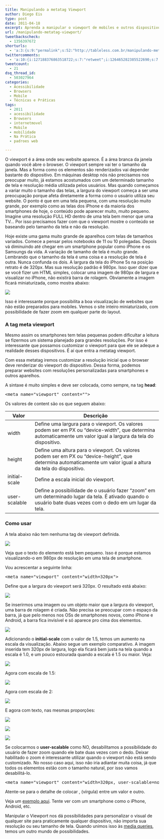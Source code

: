 ```yaml
---
title: Manipulando a metatag Viewport
author: Diego Eis
type: post
date: 2011-04-18
excerpt: Aprenda a manipular o viewport de mobiles e outros dispositivos com a metatag Viewport do HTML.
url: /manipulando-metatag-viewport/
tweetbackscheck:
  - 1356397672
shorturls:
  - 'a:3:{s:9:"permalink";s:52:"http://tableless.com.br/manipulando-metatag-viewport";s:7:"tinyurl";s:26:"http://tinyurl.com/3odakfo";s:4:"isgd";s:19:"http://is.gd/bKHkmh";}'
twittercomments:
  - 'a:10:{i:127188376863518722;s:7:"retweet";i:126465282385522690;s:7:"retweet";i:126348029631533056;s:7:"retweet";i:126347228095848448;s:7:"retweet";i:126345823905783808;s:7:"retweet";i:126341375041085440;s:7:"retweet";i:155242144943190018;s:7:"retweet";i:155229542263422976;s:7:"retweet";i:160165094976798720;s:7:"retweet";i:169916451069763584;s:7:"retweet";}'
tweetcount:
  - 21
dsq_thread_id:
  - 503027964
categories:
  - Acessibilidade
  - Browsers
  - Mobile
  - Técnicas e Práticas
tags:
  - 2011
  - acessibilidade
  - Browsers
  - internetmovel
  - Mobile
  - mobilidade
  - Na Prática
  - padroes web

---
```

O viewport é a área onde seu website aparece. É a área branca da janela quando você abre o browser. O viewport sempre vai ter o tamanho da janela. Mas a forma como os elementos são renderizados vai depender bastante do dispositivo. Em máquinas desktop nós não precisamos nos preocupar muito, já estamos acostumados com um determinado tamanho de tela e resolução média utilizada pelos usuários. Mas quando começamos a variar muito o tamanho das telas, a largura do viewport começa a ser uma preocupação porque afeta diretamente a forma como o usuário utiliza seu website. O ponto é que em uma tela pequena, com uma resolução muito grande, por exemplo como as telas dos iPhone e da maioria dos smartphones de hoje, o conteúdo pode aparecer muito, muito pequeno. Imagine uma resolução FULL HD dentro de uma tela bem menor que uma TV&#8230; Por isso precisamos fazer com que o viewport mostre o conteúdo se baseando pelo tamanho da tela e não da resolução.

Hoje existe uma gama muito grande de aparelhos com telas de tamanhos variados. Comece a pensar pelos notebooks de 11 ou 10 polegadas. Depois vá diminuindo até chegar em um smartphone popular como iPhone e os Samsungs da vida. A variação de tamanho de tela é muito grande. Lembrando que o tamanho da tela é uma coisa e a resolução de tela é outra. Nunca confunda os dois. A largura da tela do iPhone 5s na posição retrato é de 320px. Mas sua resolução padrão é 980px. Isso quer dizer que se você fizer um HTML simples, colocar uma imagem de 980px de largura e visualizar no iPhone, não existirá barra de rolagem. Obviamente a imagem ficará miniaturizada, como mostra abaixo:

![][1]

Isso é interessante porque possibilita a boa visualização de websites que não estão preparados para mobiles. Vemos o site inteiro miniaturizado, com possibilidade de fazer zoom em qualquer parte do layout.

### A tag meta viewport

Mesmo assim os smartphones tem telas pequenas podem dificultar a leitura se fizermos um sistema planejado para grandes resoluções. Por isso é interessante que possamos customizar o viewport para que ele se adeque a realidade desses dispositivos. É aí que entra a metatag viewport.
  
Com essa metatag iremos customizar a resolução inicial que o browser deve renderizar do viewport do dispositivo. Dessa forma, podemos preparar websites com resoluções personalizadas para smartphones e outros aparelhos.

A sintaxe é muito simples e deve ser colocada, como sempre, na tag **head**:

<pre class="lang-html">&lt;meta name="viewport" content=""&gt;
</pre>

Os valores de content são os que seguem abaixo:

| Valor         | Descrição                                                                                                                                                                    |
| ------------- | ---------------------------------------------------------------------------------------------------------------------------------------------------------------------------- |
| width         | Define uma largura para o viewport. Os valores podem ser em PX ou &#8220;device-width&#8221;, que determina automaticamente um valor igual a largura da tela do dispositivo. |
| height        | Define uma altura para o viewport. Os valores podem ser em PX ou &#8220;device-height&#8221;, que determina automaticamente um valor igual a altura da tela do dispositivo.  |
| initial-scale | Define a escala inicial do viewport.                                                                                                                                         |
| user-scalable | Define a possibilidade de o usuário fazer &#8220;zoom&#8221; em um determinado lugar da tela. É ativado quando o usuário bate duas vezes com o dedo em um lugar da tela.     |

### Como usar

A tela abaixo não tem nenhuma tag de viewport definida. 

![][2]

Veja que o texto do elemento está bem pequeno. Isso é porque estamos visualizando-o em 980px de resolução em uma tela de smartphone.
  
Vou acrescentar a seguinte linha:

<pre class="lang-html">&lt;meta name="viewport" content="width=320px"&gt;
</pre>

Define que a largura do viewport será 320px. O resultado está abaixo:

![][3]

Se inserirmos uma imagem ou um objeto maior que a largura do viewport, uma barra de rolagem é criada. Não precisa se preocupar com o espaço da barra, já que pelo menos nos OSs de smartphones novos, como iPhone e Android, a barra fica invisível e só aparece pro cima dos elementos.

![][4]

Adicionando o **initial-scale** com o valor de 1.5, temos um aumento na escala da visualização. Abaixo segue um exemplo comparativo. A imagem inserida tem 320px de largura, logo ela ficará bem justa na tela quando a escala é 1.0, e um pouco estourada quando a escala é 1.5 ou maior. Veja:

![][5]

Agora com escala de 1.5:

![][6]

Agora com escala de 2:
  
![][7]

E agora com texto, nas mesmas proporções:

![][8]
  
![][9]
  
![][10]

Se colocarmos o **user-scalable** como NO, desabilitamos a possibilidade do usuário de fazer zoom quando ele bate duas vezes com o dedo. Deixar habilitado o zoom é interessante utilizar quando o viewport não está sendo customizado. No nosso caso aqui, isso não iria adiantar muita coisa, já que todos os elementos estão com o tamanho natural, por isso vamos desabilitá-lo.

<pre class="lang-html">&lt;meta name="viewport" content="width=320px, user-scalable=no"&gt;
</pre>

Atente-se para o detalhe de colocar , (vírgula) entre um valor e outro.
  
Veja um [exemplo aqui][11]. Tente ver com um smartphone como o iPhone, Android, etc.

Manipular o Viewport nos dá possibilidades para personalizar o visual de qualquer site para praticamente qualquer dispositivo, não importa sua resolução ou seu tamanho de tela. Quando unimos isso às [media queries][12], temos um outro mundo de possibilidades.

 [1]: http://tableless.com.br/uploads/2011/04/980px.png
 [2]: http://tableless.com.br/uploads/2011/04/viewport-980.png
 [3]: http://tableless.com.br/uploads/2011/04/viewport-320px.png
 [4]: http://tableless.com.br/uploads/2011/04/rolagem.png
 [5]: http://tableless.com.br/uploads/2011/04/initi-scale1.png
 [6]: http://tableless.com.br/uploads/2011/04/init-scale15.png
 [7]: http://tableless.com.br/uploads/2011/04/init-scale2.png
 [8]: http://tableless.com.br/uploads/2011/04/scale1-text.png
 [9]: http://tableless.com.br/uploads/2011/04/scale15-text.png
 [10]: http://tableless.com.br/uploads/2011/04/scale2-text.png
 [11]: http://tableless.github.com/exemplos/viewport/viewport.html
 [12]: http://tableless.com.br/introducao-sobre-media-queries